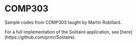 # COMP303
<p>Sample codes from COMP303 taught by Martin Robillard.</p>

<p>For a full implementation of the Solitaire application, see [here](https://github.com/prmr/Solitaire).
